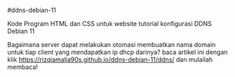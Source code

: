 #ddns-debian-11

Kode Program HTML dan CSS untuk website tutorial konfigurasi DDNS Debian 11

Bagaimana server dapat melakukan otomasi membuatkan nama domain untuk tiap client yang mendapatkan ip dhcp darinya?
baca artikel ini dengan klik https://rizqiamalia90s.github.io/ddns-debian-11/ddns/ dan mulailah membaca!

